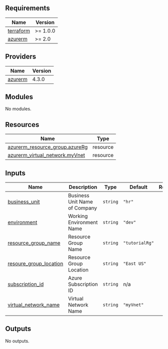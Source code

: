 ## Requirements

| Name | Version |
|------|---------|
| <a name="requirement_terraform"></a> [terraform](#requirement\_terraform) | >= 1.0.0 |
| <a name="requirement_azurerm"></a> [azurerm](#requirement\_azurerm) | >= 2.0 |

## Providers

| Name | Version |
|------|---------|
| <a name="provider_azurerm"></a> [azurerm](#provider\_azurerm) | 4.3.0 |

## Modules

No modules.

## Resources

| Name | Type |
|------|------|
| [azurerm_resource_group.azureRg](https://registry.terraform.io/providers/hashicorp/azurerm/latest/docs/resources/resource_group) | resource |
| [azurerm_virtual_network.myVnet](https://registry.terraform.io/providers/hashicorp/azurerm/latest/docs/resources/virtual_network) | resource |

## Inputs

| Name | Description | Type | Default | Required |
|------|-------------|------|---------|:--------:|
| <a name="input_business_unit"></a> [business\_unit](#input\_business\_unit) | Business Unit Name of Company | `string` | `"hr"` | no |
| <a name="input_environment"></a> [environment](#input\_environment) | Working Environment Name | `string` | `"dev"` | no |
| <a name="input_resource_group_name"></a> [resource\_group\_name](#input\_resource\_group\_name) | Resource Group Name | `string` | `"tutorialRg"` | no |
| <a name="input_resoure_group_location"></a> [resoure\_group\_location](#input\_resoure\_group\_location) | Resource Group Location | `string` | `"East US"` | no |
| <a name="input_subscription_id"></a> [subscription\_id](#input\_subscription\_id) | Azure Subscription ID | `string` | n/a | yes |
| <a name="input_virtual_network_name"></a> [virtual\_network\_name](#input\_virtual\_network\_name) | Virtual Network Name | `string` | `"myVnet"` | no |

## Outputs

No outputs.
